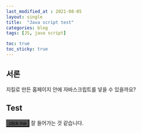 ```yaml
---
last_modified_at : 2021-08-05
layout: single
title:  "Java script test"
categories: blog
tags: [JS, java script]

toc: true
toc_sticky: true
---
```

## 서론
지킬로 만든 홈페이지 안에 자바스크립트를 넣을 수 있을까요?

## Test
<input type="button" id='hw' value='click me' style='background: #505050'>
잘 들어가는 것 같습니다.
<script>
    var hw = document.getElementById('hw');
    hw.addEventListener('click', function () {
        alert('hello world')
    })
</script>
